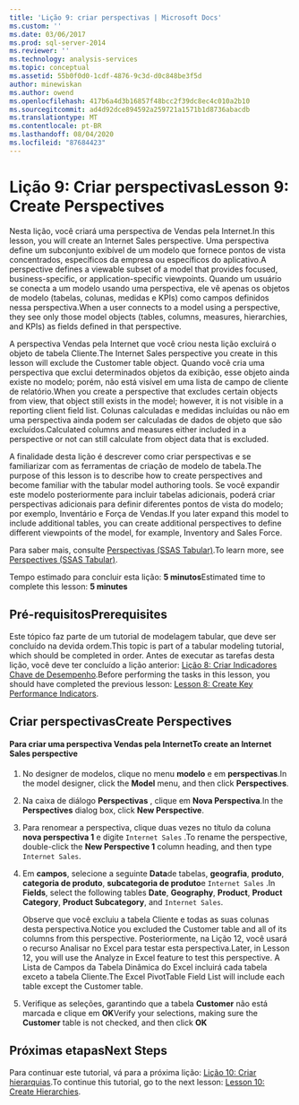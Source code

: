 ```yaml
---
title: 'Lição 9: criar perspectivas | Microsoft Docs'
ms.custom: ''
ms.date: 03/06/2017
ms.prod: sql-server-2014
ms.reviewer: ''
ms.technology: analysis-services
ms.topic: conceptual
ms.assetid: 55b0f0d0-1cdf-4876-9c3d-d0c848be3f5d
author: minewiskan
ms.author: owend
ms.openlocfilehash: 417b6a4d3b16857f48bcc2f39dc8ec4c010a2b10
ms.sourcegitcommit: ad4d92dce894592a259721a1571b1d8736abacdb
ms.translationtype: MT
ms.contentlocale: pt-BR
ms.lasthandoff: 08/04/2020
ms.locfileid: "87684423"
---
```

# <a name="lesson-9-create-perspectives"></a><span data-ttu-id="50878-102">Lição 9: Criar perspectivas</span><span class="sxs-lookup"><span data-stu-id="50878-102">Lesson 9: Create Perspectives</span></span>
  <span data-ttu-id="50878-103">Nesta lição, você criará uma perspectiva de Vendas pela Internet.</span><span class="sxs-lookup"><span data-stu-id="50878-103">In this lesson, you will create an Internet Sales perspective.</span></span> <span data-ttu-id="50878-104">Uma perspectiva define um subconjunto exibível de um modelo que fornece pontos de vista concentrados, específicos da empresa ou específicos do aplicativo.</span><span class="sxs-lookup"><span data-stu-id="50878-104">A perspective defines a viewable subset of a model that provides focused, business-specific, or application-specific viewpoints.</span></span> <span data-ttu-id="50878-105">Quando um usuário se conecta a um modelo usando uma perspectiva, ele vê apenas os objetos de modelo (tabelas, colunas, medidas e KPIs) como campos definidos nessa perspectiva.</span><span class="sxs-lookup"><span data-stu-id="50878-105">When a user connects to a model using a perspective, they see only those model objects (tables, columns, measures, hierarchies, and KPIs) as fields defined in that perspective.</span></span>  
  
 <span data-ttu-id="50878-106">A perspectiva Vendas pela Internet que você criou nesta lição excluirá o objeto de tabela Cliente.</span><span class="sxs-lookup"><span data-stu-id="50878-106">The Internet Sales perspective you create in this lesson will exclude the Customer table object.</span></span> <span data-ttu-id="50878-107">Quando você cria uma perspectiva que exclui determinados objetos da exibição, esse objeto ainda existe no modelo; porém, não está visível em uma lista de campo de cliente de relatório.</span><span class="sxs-lookup"><span data-stu-id="50878-107">When you create a perspective that excludes certain objects from view, that object still exists in the model; however, it is not visible in a reporting client field list.</span></span> <span data-ttu-id="50878-108">Colunas calculadas e medidas incluídas ou não em uma perspectiva ainda podem ser calculadas de dados de objeto que são excluídos.</span><span class="sxs-lookup"><span data-stu-id="50878-108">Calculated columns and measures either included in a perspective or not can still calculate from object data that is excluded.</span></span>  
  
 <span data-ttu-id="50878-109">A finalidade desta lição é descrever como criar perspectivas e se familiarizar com as ferramentas de criação de modelo de tabela.</span><span class="sxs-lookup"><span data-stu-id="50878-109">The purpose of this lesson is to describe how to create perspectives and become familiar with the tabular model authoring tools.</span></span> <span data-ttu-id="50878-110">Se você expandir este modelo posteriormente para incluir tabelas adicionais, poderá criar perspectivas adicionais para definir diferentes pontos de vista do modelo; por exemplo, Inventário e Força de Vendas.</span><span class="sxs-lookup"><span data-stu-id="50878-110">If you later expand this model to include additional tables, you can create additional perspectives to define different viewpoints of the model, for example, Inventory and Sales Force.</span></span>  
  
 <span data-ttu-id="50878-111">Para saber mais, consulte [Perspectivas &#40;SSAS Tabular&#41;](tabular-models/perspectives-ssas-tabular.md).</span><span class="sxs-lookup"><span data-stu-id="50878-111">To learn more, see [Perspectives &#40;SSAS Tabular&#41;](tabular-models/perspectives-ssas-tabular.md).</span></span>  
  
 <span data-ttu-id="50878-112">Tempo estimado para concluir esta lição: **5 minutos**</span><span class="sxs-lookup"><span data-stu-id="50878-112">Estimated time to complete this lesson: **5 minutes**</span></span>  
  
## <a name="prerequisites"></a><span data-ttu-id="50878-113">Pré-requisitos</span><span class="sxs-lookup"><span data-stu-id="50878-113">Prerequisites</span></span>  
 <span data-ttu-id="50878-114">Este tópico faz parte de um tutorial de modelagem tabular, que deve ser concluído na devida ordem.</span><span class="sxs-lookup"><span data-stu-id="50878-114">This topic is part of a tabular modeling tutorial, which should be completed in order.</span></span> <span data-ttu-id="50878-115">Antes de executar as tarefas desta lição, você deve ter concluído a lição anterior: [Lição 8: Criar Indicadores Chave de Desempenho](lesson-7-create-key-performance-indicators.md).</span><span class="sxs-lookup"><span data-stu-id="50878-115">Before performing the tasks in this lesson, you should have completed the previous lesson: [Lesson 8: Create Key Performance Indicators](lesson-7-create-key-performance-indicators.md).</span></span>  
  
## <a name="create-perspectives"></a><span data-ttu-id="50878-116">Criar perspectivas</span><span class="sxs-lookup"><span data-stu-id="50878-116">Create Perspectives</span></span>  
  
#### <a name="to-create-an-internet-sales-perspective"></a><span data-ttu-id="50878-117">Para criar uma perspectiva Vendas pela Internet</span><span class="sxs-lookup"><span data-stu-id="50878-117">To create an Internet Sales perspective</span></span>  
  
1.  <span data-ttu-id="50878-118">No designer de modelos, clique no menu **modelo** e em **perspectivas**.</span><span class="sxs-lookup"><span data-stu-id="50878-118">In the model designer, click the **Model** menu, and then click **Perspectives**.</span></span>  
  
2.  <span data-ttu-id="50878-119">Na caixa de diálogo **Perspectivas** , clique em **Nova Perspectiva**.</span><span class="sxs-lookup"><span data-stu-id="50878-119">In the **Perspectives** dialog box, click **New Perspective**.</span></span>  
  
3.  <span data-ttu-id="50878-120">Para renomear a perspectiva, clique duas vezes no título da coluna **nova perspectiva 1** e digite `Internet Sales` .</span><span class="sxs-lookup"><span data-stu-id="50878-120">To rename the perspective, double-click the **New Perspective 1** column heading, and then type `Internet Sales`.</span></span>  
  
4.  <span data-ttu-id="50878-121">Em **campos**, selecione a seguinte **Data**de tabelas, **geografia**, **produto**, **categoria de produto**, **subcategoria de produto**e `Internet Sales` .</span><span class="sxs-lookup"><span data-stu-id="50878-121">In **Fields**, select the following tables **Date**, **Geography**, **Product**, **Product Category**, **Product Subcategory**, and `Internet Sales`.</span></span>  
  
     <span data-ttu-id="50878-122">Observe que você excluiu a tabela Cliente e todas as suas colunas desta perspectiva.</span><span class="sxs-lookup"><span data-stu-id="50878-122">Notice you excluded the Customer table and all of its columns from this perspective.</span></span> <span data-ttu-id="50878-123">Posteriormente, na Lição 12, você usará o recurso Analisar no Excel para testar esta perspectiva.</span><span class="sxs-lookup"><span data-stu-id="50878-123">Later, in Lesson 12, you will use the Analyze in Excel feature to test this perspective.</span></span> <span data-ttu-id="50878-124">A Lista de Campos da Tabela Dinâmica do Excel incluirá cada tabela exceto a tabela Cliente.</span><span class="sxs-lookup"><span data-stu-id="50878-124">The Excel PivotTable Field List will include each table except the Customer table.</span></span>  
  
5.  <span data-ttu-id="50878-125">Verifique as seleções, garantindo que a tabela **Customer** não está marcada e clique em **OK**</span><span class="sxs-lookup"><span data-stu-id="50878-125">Verify your selections, making sure the **Customer** table is not checked, and then click **OK**</span></span>  
  
## <a name="next-steps"></a><span data-ttu-id="50878-126">Próximas etapas</span><span class="sxs-lookup"><span data-stu-id="50878-126">Next Steps</span></span>  
 <span data-ttu-id="50878-127">Para continuar este tutorial, vá para a próxima lição: [Lição 10: Criar hierarquias](lesson-9-create-hierarchies.md).</span><span class="sxs-lookup"><span data-stu-id="50878-127">To continue this tutorial, go to the next lesson: [Lesson 10: Create Hierarchies](lesson-9-create-hierarchies.md).</span></span>  
  
  
